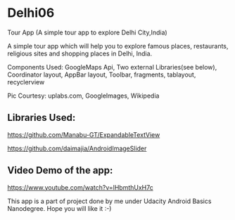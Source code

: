 # Delhi06
Tour App (A simple tour app to explore Delhi City,India)

A simple tour app which will help you to explore famous places, restaurants, religious sites and shopping places in Delhi, India.

Components Used: GoogleMaps Api, Two external Libraries(see below), Coordinator layout, AppBar layout, Toolbar, fragments, tablayout, recyclerview

Pic Courtesy: uplabs.com, GoogleImages, Wikipedia

Libraries Used:
-----------------
https://github.com/Manabu-GT/ExpandableTextView

https://github.com/daimajia/AndroidImageSlider

Video Demo of the app:
----------------------
https://www.youtube.com/watch?v=lHbmthUxH7c


This app is a part of project done by me under Udacity Android Basics Nanodegree.
Hope you will like it :-)
